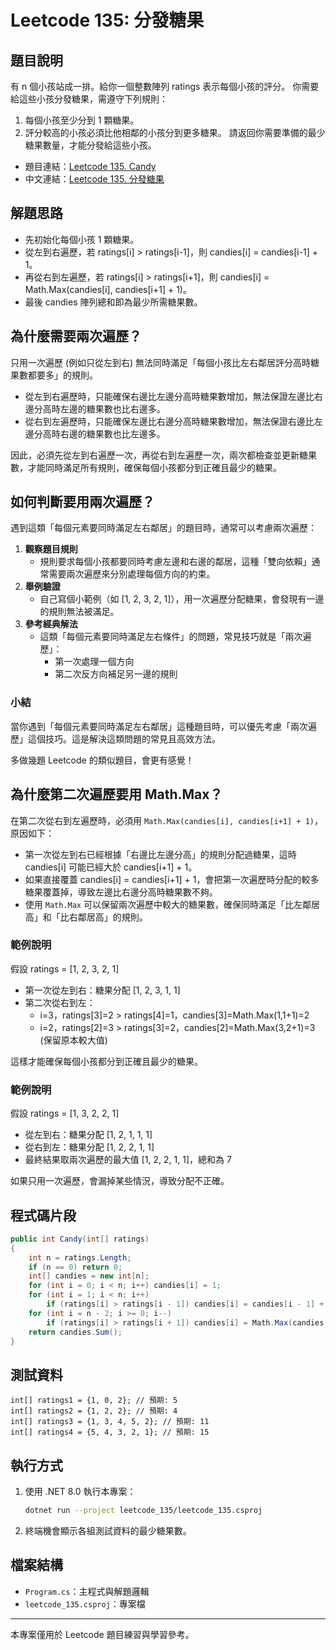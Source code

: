 # Leetcode 135: 分發糖果

## 題目說明

有 n 個小孩站成一排。給你一個整數陣列 ratings 表示每個小孩的評分。
你需要給這些小孩分發糖果，需遵守下列規則：

1. 每個小孩至少分到 1 顆糖果。
2. 評分較高的小孩必須比他相鄰的小孩分到更多糖果。
   請返回你需要準備的最少糖果數量，才能分發給這些小孩。

- 題目連結：[Leetcode 135. Candy](https://leetcode.com/problems/candy/description/)
- 中文連結：[Leetcode 135. 分發糖果](https://leetcode.cn/problems/candy/description/?envType=daily-question\&envId=2025-06-02)

## 解題思路

- 先初始化每個小孩 1 顆糖果。
- 從左到右遍歷，若 ratings[i] > ratings[i-1]，則 candies[i] = candies[i-1] + 1。
- 再從右到左遍歷，若 ratings[i] > ratings[i+1]，則 candies[i] = Math.Max(candies[i], candies[i+1] + 1)。
- 最後 candies 陣列總和即為最少所需糖果數。

## 為什麼需要兩次遍歷？

只用一次遍歷 (例如只從左到右) 無法同時滿足「每個小孩比左右鄰居評分高時糖果數都要多」的規則。

- 從左到右遍歷時，只能確保右邊比左邊分高時糖果數增加，無法保證左邊比右邊分高時左邊的糖果數也比右邊多。
- 從右到左遍歷時，只能確保左邊比右邊分高時糖果數增加，無法保證右邊比左邊分高時右邊的糖果數也比左邊多。

因此，必須先從左到右遍歷一次，再從右到左遍歷一次，兩次都檢查並更新糖果數，才能同時滿足所有規則，確保每個小孩都分到正確且最少的糖果。

## 如何判斷要用兩次遍歷？

遇到這類「每個元素要同時滿足左右鄰居」的題目時，通常可以考慮兩次遍歷：

1. **觀察題目規則**
   - 規則要求每個小孩都要同時考慮左邊和右邊的鄰居，這種「雙向依賴」通常需要兩次遍歷來分別處理每個方向的約束。
2. **舉例驗證**
   - 自己寫個小範例（如 [1, 2, 3, 2, 1]），用一次遍歷分配糖果，會發現有一邊的規則無法被滿足。
3. **參考經典解法**
   - 這類「每個元素要同時滿足左右條件」的問題，常見技巧就是「兩次遍歷」：
     - 第一次處理一個方向
     - 第二次反方向補足另一邊的規則

### 小結

當你遇到「每個元素要同時滿足左右鄰居」這種題目時，可以優先考慮「兩次遍歷」這個技巧。這是解決這類問題的常見且高效方法。

多做幾題 Leetcode 的類似題目，會更有感覺！

## 為什麼第二次遍歷要用 Math.Max？

在第二次從右到左遍歷時，必須用 `Math.Max(candies[i], candies[i+1] + 1)`，原因如下：

- 第一次從左到右已經根據「右邊比左邊分高」的規則分配過糖果，這時 candies[i] 可能已經大於 candies[i+1] + 1。
- 如果直接覆蓋 candies[i] = candies[i+1] + 1，會把第一次遍歷時分配的較多糖果覆蓋掉，導致左邊比右邊分高時糖果數不夠。
- 使用 `Math.Max` 可以保留兩次遍歷中較大的糖果數，確保同時滿足「比左鄰居高」和「比右鄰居高」的規則。

### 範例說明

假設 ratings = [1, 2, 3, 2, 1]

- 第一次從左到右：糖果分配 [1, 2, 3, 1, 1]
- 第二次從右到左：
  - i=3，ratings[3]=2 > ratings[4]=1，candies[3]=Math.Max(1,1+1)=2
  - i=2，ratings[2]=3 > ratings[3]=2，candies[2]=Math.Max(3,2+1)=3 (保留原本較大值)

這樣才能確保每個小孩都分到正確且最少的糖果。

### 範例說明

假設 ratings = [1, 3, 2, 2, 1]

- 從左到右：糖果分配 [1, 2, 1, 1, 1]
- 從右到左：糖果分配 [1, 2, 2, 1, 1]
- 最終結果取兩次遍歷的最大值 [1, 2, 2, 1, 1]，總和為 7

如果只用一次遍歷，會漏掉某些情況，導致分配不正確。

## 程式碼片段

```csharp
public int Candy(int[] ratings)
{
    int n = ratings.Length;
    if (n == 0) return 0;
    int[] candies = new int[n];
    for (int i = 0; i < n; i++) candies[i] = 1;
    for (int i = 1; i < n; i++)
        if (ratings[i] > ratings[i - 1]) candies[i] = candies[i - 1] + 1;
    for (int i = n - 2; i >= 0; i--)
        if (ratings[i] > ratings[i + 1]) candies[i] = Math.Max(candies[i], candies[i + 1] + 1);
    return candies.Sum();
}
```

## 測試資料

```
int[] ratings1 = {1, 0, 2}; // 預期: 5
int[] ratings2 = {1, 2, 2}; // 預期: 4
int[] ratings3 = {1, 3, 4, 5, 2}; // 預期: 11
int[] ratings4 = {5, 4, 3, 2, 1}; // 預期: 15
```

## 執行方式

1. 使用 .NET 8.0 執行本專案：
   ```sh
   dotnet run --project leetcode_135/leetcode_135.csproj
   ```
2. 終端機會顯示各組測試資料的最少糖果數。

## 檔案結構

- `Program.cs`：主程式與解題邏輯
- `leetcode_135.csproj`：專案檔

---

本專案僅用於 Leetcode 題目練習與學習參考。
